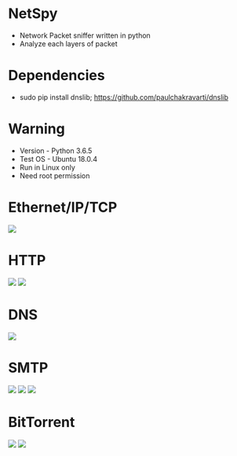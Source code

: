 # NetSpy
- Network Packet sniffer written in python
- Analyze each layers of packet 

# Dependencies
- sudo pip install dnslib; https://github.com/paulchakravarti/dnslib

# Warning
- Version - Python 3.6.5
- Test OS - Ubuntu 18.0.4
- Run in Linux only
- Need root permission

# Ethernet/IP/TCP
![](https://github.com/Rekt77/NetSpy/blob/master/img/ETH_IP_TCP.png)
# HTTP
![](https://github.com/Rekt77/NetSpy/blob/master/img/HTTP_RES.png)
![](https://github.com/Rekt77/NetSpy/blob/master/img/HTTP_REQ.png)
# DNS
![](https://github.com/Rekt77/NetSpy/blob/master/img/UDP_DNS.png)
# SMTP
![](https://github.com/Rekt77/NetSpy/blob/master/img/SMTP_1.png)
![](https://github.com/Rekt77/NetSpy/blob/master/img/SMTP_2.png)
![](https://github.com/Rekt77/NetSpy/blob/master/img/SMTP_3.png)
# BitTorrent
![](https://github.com/Rekt77/NetSpy/blob/master/img/BitTorrent_1.png)
![](https://github.com/Rekt77/NetSpy/blob/master/img/BitTorrent%20_2.png)
